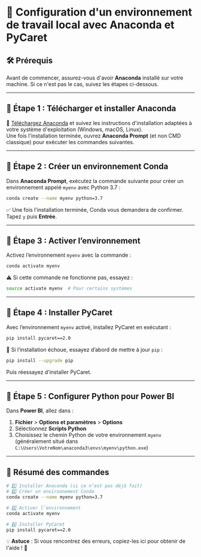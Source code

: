 # 🚀 Configuration d'un environnement de travail local avec Anaconda et PyCaret

## 🛠️ Prérequis
Avant de commencer, assurez-vous d'avoir **Anaconda** installé sur votre machine. Si ce n'est pas le cas, suivez les étapes ci-dessous.

---

## 📌 Étape 1 : Télécharger et installer Anaconda

🔗 [Téléchargez Anaconda](https://www.anaconda.com/products/individual) et suivez les instructions d'installation adaptées à votre système d'exploitation (Windows, macOS, Linux).  
Une fois l'installation terminée, ouvrez **Anaconda Prompt** (et non CMD classique) pour exécuter les commandes suivantes.

---

## 📌 Étape 2 : Créer un environnement Conda

Dans **Anaconda Prompt**, exécutez la commande suivante pour créer un environnement appelé `myenv` avec Python 3.7 :

```bash
conda create --name myenv python=3.7
```
✅ Une fois l'installation terminée, Conda vous demandera de confirmer. Tapez `y` puis **Entrée**.

---

## 📌 Étape 3 : Activer l’environnement

Activez l’environnement `myenv` avec la commande :

```bash
conda activate myenv
```
⚠️ Si cette commande ne fonctionne pas, essayez :
```bash
source activate myenv  # Pour certains systèmes
```

---

## 📌 Étape 4 : Installer PyCaret

Avec l’environnement `myenv` activé, installez PyCaret en exécutant :

```bash
pip install pycaret==2.0
```
🔄 Si l’installation échoue, essayez d’abord de mettre à jour `pip` :

```bash
pip install --upgrade pip
```
Puis réessayez d’installer PyCaret.

---

## 📌 Étape 5 : Configurer Python pour Power BI

Dans **Power BI**, allez dans :
1. **Fichier** > **Options et paramètres** > **Options**
2. Sélectionnez **Scripts Python**
3. Choisissez le chemin Python de votre environnement `myenv` (généralement situé dans `C:\Users\VotreNom\anaconda3\envs\myenv\python.exe`)

---

## 🎯 Résumé des commandes

```bash
# 1️⃣ Installer Anaconda (si ce n’est pas déjà fait)
# 2️⃣ Créer un environnement Conda
conda create --name myenv python=3.7

# 3️⃣ Activer l’environnement
conda activate myenv

# 4️⃣ Installer PyCaret
pip install pycaret==2.0
```

💡 **Astuce** : Si vous rencontrez des erreurs, copiez-les ici pour obtenir de l'aide ! 🚀

